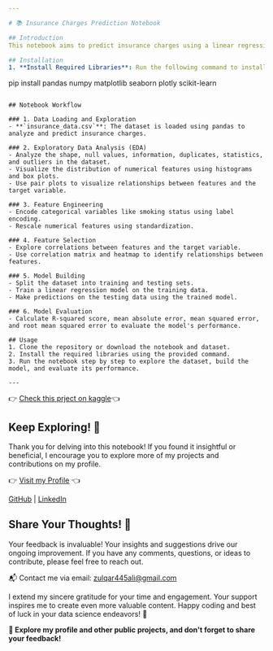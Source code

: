 ```yaml
---

# 📚 Insurance Charges Prediction Notebook

## Introduction
This notebook aims to predict insurance charges using a linear regression model based on various factors such as age, BMI, smoking status, etc. The dataset contains historical data of an organization's customers, including their characteristics and corresponding insurance charges.

## Installation
1. **Install Required Libraries**: Run the following command to install the necessary libraries:
   ```
   pip install pandas numpy matplotlib seaborn plotly scikit-learn
   ```

## Notebook Workflow

### 1. Data Loading and Exploration
- **`insurance_data.csv`**: The dataset is loaded using pandas to analyze and predict insurance charges.

### 2. Exploratory Data Analysis (EDA)
- Analyze the shape, null values, information, duplicates, statistics, and outliers in the dataset.
- Visualize the distribution of numerical features using histograms and box plots.
- Use pair plots to visualize relationships between features and the target variable.

### 3. Feature Engineering
- Encode categorical variables like smoking status using label encoding.
- Rescale numerical features using standardization.

### 4. Feature Selection
- Explore correlations between features and the target variable.
- Use correlation matrix and heatmap to identify relationships between features.

### 5. Model Building
- Split the dataset into training and testing sets.
- Train a linear regression model on the training data.
- Make predictions on the testing data using the trained model.

### 6. Model Evaluation
- Calculate R-squared score, mean absolute error, mean squared error, and root mean squared error to evaluate the model's performance.

## Usage
1. Clone the repository or download the notebook and dataset.
2. Install the required libraries using the provided command.
3. Run the notebook step by step to explore the dataset, build the model, and evaluate its performance.

---
```



👉 [Check this prject on kaggle](https://www.kaggle.com/code/zulqarnainalipk/eda-for-insurance-charges-prediction/notebook)👈

## Keep Exploring! 👀

Thank you for delving into this notebook! If you found it insightful or beneficial, I encourage you to explore more of my projects and contributions on my profile.

👉 [Visit my Profile](https://www.kaggle.com/zulqarnainalipk) 👈

[GitHub]( https://github.com/zulqarnainalipk) |
[LinkedIn]( https://www.linkedin.com/in/zulqarnainalipk/)

## Share Your Thoughts! 🙏

Your feedback is invaluable! Your insights and suggestions drive our ongoing improvement. If you have any comments, questions, or ideas to contribute, please feel free to reach out.

📬 Contact me via email: [zulqar445ali@gmail.com](mailto:zulqar445ali@gmail.com)

I extend my sincere gratitude for your time and engagement. Your support inspires me to create even more valuable content.
Happy coding and best of luck in your data science endeavors! 🚀


**🌟 Explore my profile and other public projects, and don't forget to share your feedback!**

